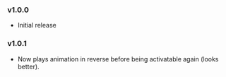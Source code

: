 ### v1.0.0
* Initial release

### v1.0.1
* Now plays animation in reverse before being activatable again (looks better).
